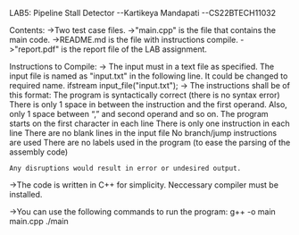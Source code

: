 LAB5: Pipeline Stall Detector
--Kartikeya Mandapati 
--CS22BTECH11032

Contents:
->Two test case files.
->"main.cpp" is the file that contains the main code.
->README.md is the file with instructions  compile.
->"report.pdf" is the report file of the LAB assignment. 

Instructions to Compile:
-> The input must in a text file as specified. The input file is named as "input.txt" in the following line. It could be changed to required name.
            ifstream input_file("input.txt");
-> The instructions shall be of this format:
        The program is syntactically correct (there is no syntax error)
        There is only 1 space in between the instruction and the first operand. Also, only 1 space between “,” and second operand and so on.
        The program starts on the first character in each line
        There is only one instruction in each line
        There are no blank lines in the input file
        No branch/jump instructions are used
        There are no labels used in the program (to ease the parsing of the assembly code)

    Any disruptions would result in error or undesired output.

->The code is written in C++ for simplicity. Neccessary compiler must be installed.

->You can use the following commands to run the program:
    g++ -o main main.cpp
    ./main
